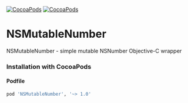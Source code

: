 [![CocoaPods](https://img.shields.io/cocoapods/p/NSMutableNumber.svg?style=flat)](https://cocoapods.org/pods/NSMutableNumber)
[![CocoaPods](https://img.shields.io/cocoapods/v/NSMutableNumber.svg?style=flat)](https://cocoapods.org/pods/NSMutableNumber)


# NSMutableNumber
NSMutableNumber - simple mutable NSNumber Objective-C wrapper


### Installation with CocoaPods
#### Podfile
```ruby
pod 'NSMutableNumber', '~> 1.0'
```
